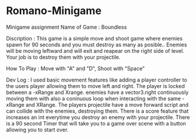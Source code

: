 # Romano-Minigame
 Minigame assignment
Name of Game : Boundless

Discription : This game is a simple move and shoot game where enemies spawn for 90 seconds and you must destroy as many as posible.. Enemies will be moving leftward and will exit and reapear on the right side of level. Your job is to destroy them with your projectile.

How To Play : Move with "A" and "D", Shoot with "Space"

Dev Log : I used basic movement features like adding a player controller to the users player allowing them to move left and right. 
The player is locked between a -xRange and Xrange. enemies have a vector3.right continuously moving them with also a coninuous loop when interacting with the same -xRange and XRange. 
The players projectile have a move forward script and can collide with the enemies, destroying them. There is a score feature that increases an int everytime you destroy an enemy with your projectile.
There is a 90 second Timer that will take you to a game over scene with a button allowing you to start over.